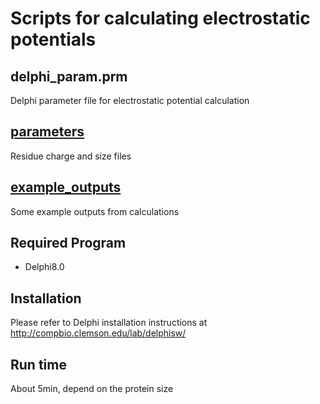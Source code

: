 # Scripts for calculating electrostatic potentials

## delphi_param.prm

Delphi parameter file for electrostatic potential calculation

## [parameters](parameters)

Residue charge and size files

## [example_outputs](example_outputs)

Some example outputs from calculations

## Required Program

* Delphi8.0

## Installation

Please refer to Delphi installation instructions at http://compbio.clemson.edu/lab/delphisw/

## Run time

About 5min, depend on the protein size

